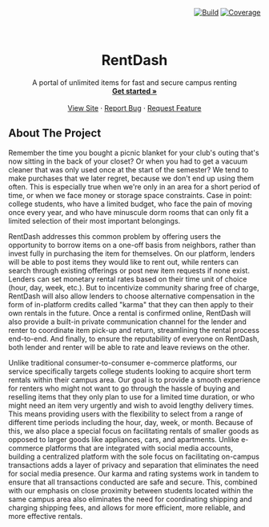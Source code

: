 <a name="readme-top"></a>

<div align="right">

[![Build][build-shield]][build-url]
[![Coverage][coverage-shield]][coverage-url]</a>

</div>


<!-- PROJECT LOGO -->
<br />
<div align="center">

  <h1 align="center">RentDash</h1>

  <p align="center">
    A portal of unlimited items for fast and secure campus renting
    <br />
    <a href="#getting-started"><strong>Get started »</strong></a>
    <br />
    <br />
    <a href="https://limitless-fjord-56167.herokuapp.com/listings/">View Site</a>
    ·
    <a href="https://github.com/ew2664/culd-hub/issues">Report Bug</a>
    ·
    <a href="https://github.com/ew2664/culd-hub/issues">Request Feature</a>
  </p>
</div>


<!-- ABOUT THE PROJECT -->

## About The Project

Remember the time you bought a picnic blanket for your club's outing that's now sitting in the back of your closet? Or when you had to get a vacuum cleaner that was only used once at the start of the semester? We tend to make purchases that we later regret, because we don't end up using them often. This is especially true when we're only in an area for a short period of time, or when we face money or storage space constraints. Case in point: college students, who have a limited budget, who face the pain of moving once every year, and who have minuscule dorm rooms that can only fit a limited selection of their most important belongings.

RentDash addresses this common problem by offering users the opportunity to borrow items on a one-off basis from neighbors, rather than invest fully in purchasing the item for themselves. On our platform, lenders will be able to post items they would like to rent out, while renters can search through existing offerings or post new item requests if none exist. Lenders can set monetary rental rates based on their time unit of choice (hour, day, week, etc.). But to incentivize community sharing free of charge, RentDash will also allow lenders to choose alternative compensation in the form of in-platform credits called "karma" that they can then apply to their own rentals in the future. Once a rental is confirmed online, RentDash will also provide a built-in private communication channel for the lender and renter to coordinate item pick-up and return, streamlining the rental process end-to-end. And finally, to ensure the reputability of everyone on RentDash, both lender and renter will be able to rate and leave reviews on the other.

Unlike traditional consumer-to-consumer e-commerce platforms, our service specifically targets college students looking to acquire short term rentals within their campus area. Our goal is to provide a smooth experience for renters who might not want to go through the hassle of buying and reselling items that they only plan to use for a limited time duration, or who might need an item very urgently and wish to avoid lengthy delivery times. This means providing users with the flexibility to select from a range of different time periods including the hour, day, week, or month. Because of this, we also place a special focus on facilitating rentals of smaller goods as opposed to larger goods like appliances, cars, and apartments. Unlike e-commerce platforms that are integrated with social media accounts, building a centralized platform with the sole focus on facilitating on-campus transactions adds a layer of privacy and separation that eliminates the need for social media presence. Our karma and rating systems work in tandem to ensure that all transactions conducted are safe and secure. This, combined with our emphasis on close proximity between students located within the same campus area also eliminates the need for coordinating shipping and charging shipping fees, and allows for more efficient, more reliable, and more effective rentals.

<!-- MARKDOWN LINKS & IMAGES -->
<!-- https://github.com/Ileriayo/markdown-badges -->

[build-shield]: https://img.shields.io/github/workflow/status/ew2664/rentdash/Ruby%20on%20Rails%20CI?style=flat-square

[build-url]: https://github.com/ew2664/rentdash/actions/workflows/rubyonrails.yml

[coverage-shield]: https://img.shields.io/codecov/c/github/ew2664/rentdash?style=flat-square&token=K5WMMM4NGA

[coverage-url]: https://app.codecov.io/gh/ew2664/rentdash
